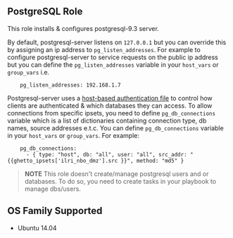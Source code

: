 ## PostgreSQL Role
This role installs & configures postgresql-9.3 server.

By default, postgresql-server listens on `127.0.0.1` but you can
override this by assigning an ip address to `pg_listen_addresses`.
For example to configure postgresql-server to service requests on
the public ip address but you can define the `pg_listen_addresses`
variable in your `host_vars` or `group_vars` i.e.
```jinja
    pg_listen_addresses: 192.168.1.7
```

Postgresql-server uses a [host-based authentication
file](http://www.postgresql.org/docs/9.3/static/auth-pg-hba-conf.html)
to control how clients are authenticated & which databases they can
access. To allow connections from specific ipsets, you need to define
`pg_db_connections` variable which is a list of dictionaries containing
connection type, db names, source addresses e.t.c. You can define
`pg_db_connections` variable in your `host_vars` or `group_vars`.
For example:
```jinja
    pg_db_connections:
      - { type: "host", db: "all", user: "all", src_addr: "{{ghetto_ipsets['ilri_nbo_dmz'].src }}", method: "md5" }
```

> **NOTE**
> This role doesn't create/manage postgresql users and or databases.
> To do so, you need to create tasks in your playbook to manage
> dbs/users.

## OS Family Supported
- Ubuntu 14.04
